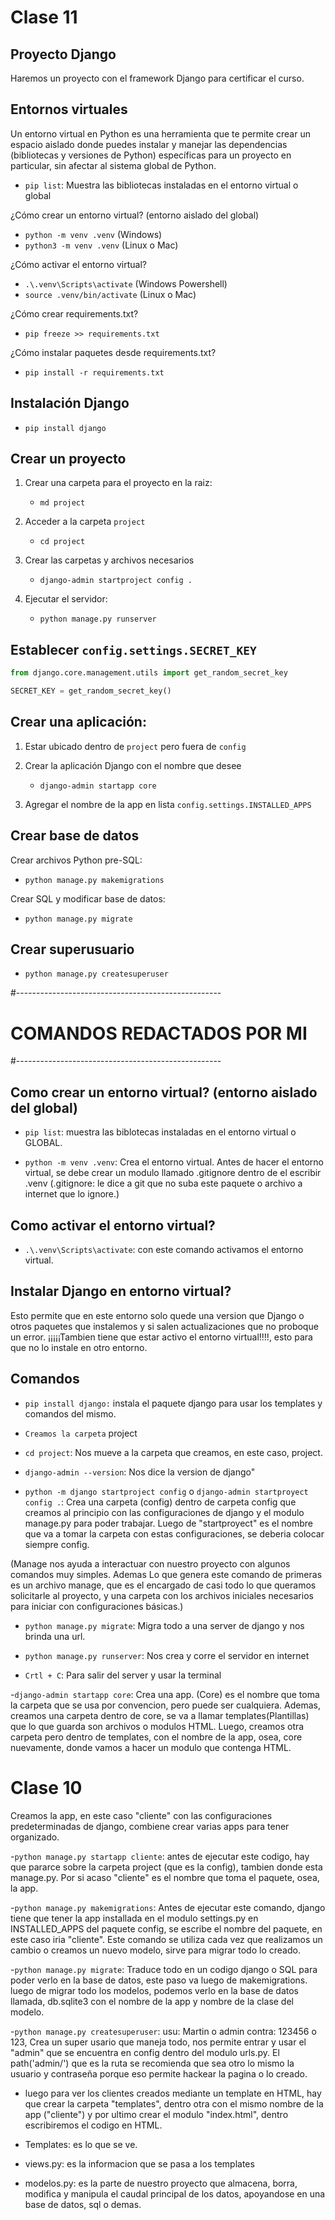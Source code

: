 # Clase 11

## Proyecto Django

Haremos un proyecto con el framework Django para certificar el curso.

## Entornos virtuales

Un entorno virtual en Python es una herramienta 
que te permite crear un espacio aislado donde puedes instalar 
y manejar las dependencias (bibliotecas y versiones de Python) 
específicas para un proyecto en particular, sin afectar al sistema global de Python.

- `pip list`: Muestra las bibliotecas instaladas en el entorno virtual o global

¿Cómo crear un entorno virtual? (entorno aislado del global)

- `python -m venv .venv` (Windows)
- `python3 -m venv .venv` (Linux o Mac)

¿Cómo activar el entorno virtual?
- `.\.venv\Scripts\activate`  (Windows Powershell)
- `source .venv/bin/activate` (Linux o Mac)

¿Cómo crear requirements.txt?
- `pip freeze >> requirements.txt`

¿Cómo instalar paquetes desde requirements.txt?
- `pip install -r requirements.txt`

## Instalación Django

- `pip install django`

## Crear un proyecto
    
1. Crear una carpeta para el proyecto en la raiz:
    - `md project`

2. Acceder a la carpeta `project`
    - `cd project`

3. Crear las carpetas y archivos necesarios
    - `django-admin startproject config .`

4. Ejecutar el servidor:
    - `python manage.py runserver`


## Establecer `config.settings.SECRET_KEY`

```py
from django.core.management.utils import get_random_secret_key

SECRET_KEY = get_random_secret_key()
```

## Crear una aplicación:

1. Estar ubicado dentro de `project` pero fuera de `config`
    
2. Crear la aplicación Django con el nombre que desee
    - `django-admin startapp core`

3. Agregar el nombre de la app en lista `config.settings.INSTALLED_APPS`


## Crear base de datos

Crear archivos Python pre-SQL:

- `python manage.py makemigrations`

Crear SQL y modificar base de datos:

- `python manage.py migrate`

## Crear superusuario

- `python manage.py createsuperuser`


#---------------------------------------------------

# COMANDOS REDACTADOS POR MI

#---------------------------------------------------

## Como crear un entorno virtual? (entorno aislado del global)

- `pip list`: muestra las biblotecas instaladas en el entorno virtual o GLOBAL.

- `python -m venv .venv`: Crea el entorno virtual. Antes de hacer el entorno virtual, se debe crear un modulo llamado .gitignore dentro de el escribir .venv (.gitignore: le dice a git que no suba este paquete o archivo a internet que lo ignore.)


## Como activar el entorno virtual?

- `.\.venv\Scripts\activate`: con este comando activamos el entorno virtual.


## Instalar Django en entorno virtual? 

Esto permite que en este entorno solo quede una version que Django o otros paquetes que instalemos
y si salen actualizaciones que no proboque un error. ¡¡¡¡¡Tambien tiene que estar activo el entorno virtual!!!!, esto para que no lo instale en otro entorno.

## Comandos

- `pip install django:` instala el paquete django para usar los templates y comandos del mismo.

- `Creamos la carpeta` project

- `cd project`: Nos mueve a la carpeta que creamos, en este caso, project.

- `django-admin --version`: Nos dice la version de django"

- `python -m django startproject config` o `django-admin startproyect config .`: Crea una carpeta (config) dentro de carpeta config que creamos al principio con las configuraciones de django y el modulo manage.py para poder trabajar.
Luego de "startproyect" es el nombre que va a tomar la carpeta con estas configuraciones, se deberia colocar siempre config.

(Manage nos ayuda a interactuar con nuestro proyecto con algunos comandos muy simples. Ademas
Lo que genera este comando de primeras es un archivo manage, que es el encargado de casi todo lo que queramos solicitarle al proyecto, 
y una carpeta con los archivos iniciales necesarios para iniciar con configuraciones básicas.)

- `python manage.py migrate`: Migra todo a una server de django y nos brinda una url.

- `python manage.py runserver`: Nos crea y corre el servidor en internet

- `Crtl + C`: Para salir del server y usar la terminal

-`django-admin startapp core`: Crea una app. (Core) es el nombre que toma la carpeta que se usa por convencion, pero puede ser cualquiera.
Ademas, creamos una carpeta dentro de core, se va a llamar templates(Plantillas) que lo que guarda son archivos o modulos HTML.
Luego, creamos otra carpeta pero dentro de templates, con el nombre de la app, osea, core nuevamente, donde vamos a hacer un modulo que contenga HTML.

# Clase 10

Creamos la app, en este caso "cliente" con las configuraciones predeterminadas de django, combiene crear varias apps para tener organizado.

-`python manage.py startapp cliente`: antes de ejecutar este codigo, hay que pararce sobre la carpeta project (que es la config), tambien donde esta manage.py. Por si acaso "cliente" es el nombre que toma el paquete, osea, la app.

-`python manage.py makemigrations`: Antes de ejecutar este comando, django tiene que tener la app installada en el modulo settings.py en INSTALLED_APPS del paquete config, se escribe el nombre del paquete, en este caso iria "cliente".
Este comando se utiliza cada vez que realizamos un cambio o creamos un nuevo modelo, sirve para migrar todo lo creado.

-`python manage.py migrate`: Traduce todo en un codigo django o SQL para poder verlo en la base de datos, este paso va luego de makemigrations.
luego de migrar todo los modelos, podemos verlo en la base de datos llamada, db.sqlite3
con el nombre de la app y nombre de la clase del modelo.

-`python manage.py createsuperuser`: usu: Martin o admin contra: 123456 o 123, Crea un super usario que maneja todo, nos permite entrar y usar el "admin" que se encuentra en config dentro del modulo urls.py. El path('admin/') que es la ruta se recomienda que sea otro lo mismo la usuario y contraseña porque eso permite hackear la pagina o lo creado.

- luego para ver los clientes creados mediante un template en HTML, hay que crear la carpeta "templates", dentro otra con el mismo nombre de la app ("cliente") y por ultimo crear el modulo "index.html", dentro escribiremos el codigo en HTML.

- Templates: es lo que se ve.

- views.py: es la informacion que se pasa a los templates

- modelos.py: es la parte de nuestro proyecto que almacena, borra, modifica y manipula el caudal principal de los datos, apoyandose en una base de datos, sql o demas.